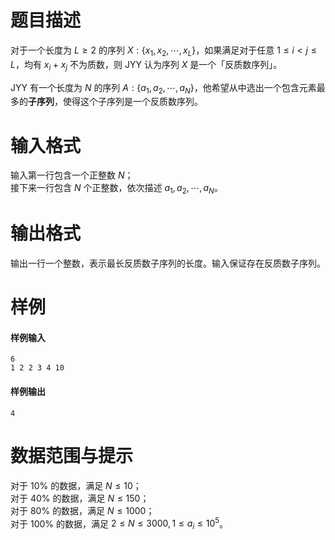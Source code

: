 
# 题目描述

对于一个长度为 $L\ge 2$ 的序列 $X:\{x_1,x_2,\cdots ,x_L\}$，如果满足对于任意 $1\le i\lt j\le L$，均有 $x_i+x_j$ 不为质数，则 JYY 认为序列 $X$ 是一个「反质数序列」。

JYY 有一个长度为 $N$ 的序列 $A:\{a_1,a_2,\cdots ,a_N\}$，他希望从中选出一个包含元素最多的**子序列**，使得这个子序列是一个反质数序列。

# 输入格式

输入第一行包含一个正整数 $N$；  
接下来一行包含 $N$ 个正整数，依次描述 $a_1,a_2,\cdots ,a_N$。

# 输出格式

输出一行一个整数，表示最长反质数子序列的长度。输入保证存在反质数子序列。

# 样例

#### 样例输入
```plain
6
1 2 2 3 4 10
```

#### 样例输出
```plain
4
```

# 数据范围与提示

对于 $10\%$ 的数据，满足 $N\le 10$；  
对于 $40\%$ 的数据，满足 $N\le 150$；  
对于 $80\%$ 的数据，满足 $N\le 1000$；  
对于 $100\%$ 的数据，满足 $2\le N\le 3000,1\le a_i\le 10^5$。

